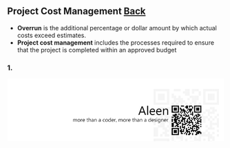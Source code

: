 ## Project Cost Management	[Back](./../projectManagement.md)

-  **Overrun** is the additional percentage or dollar amount by which actual costs exceed estimates.
- **Project cost management** includes the processes required to ensure that the project is completed within an approved budget

### 1. 

<a href="http://aleen42.github.io/" target="_blank" ><img src="./../../pic/tail.gif"></a>
